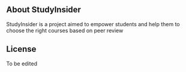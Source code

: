 ## About StudyInsider

StudyInsider is a project aimed to empower students and help them to choose the right courses based on peer review

## License

To be edited
